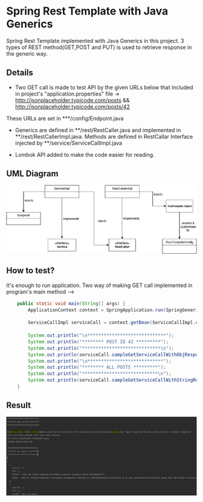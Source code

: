 # Spring Rest Template with Java Generics
Spring Rest Template implemented with Java Generics in this project. 3 types of REST method(GET,POST and PUT) is used 
to retrieve response in the generic way.

## Details
* Two GET call is made to test API by the given URLs below that included in project's "application.properties" file -> 
http://jsonplaceholder.typicode.com/posts && http://jsonplaceholder.typicode.com/posts/42

These URLs are set in ***/config/Endpoint.java

* Generics are defined in **/rest/RestCaller.java and implemented in **/rest/RestCallerImpl.java. Methods are defined in RestCallar Interface
injected by **/service/ServiceCallImpl.java

* Lombok API added to make the code easier for reading.


## UML Diagram

![500px image](screenshots/UML.png)



## How to test?

It's enough to run application. Two way of making GET call implemented in program's main method -->

```java
	public static void main(String[] args) {
		ApplicationContext context = SpringApplication.run(SpringGenericRestTemplateApplication.class, args);

		ServiceCallImpl serviceCall = context.getBean(ServiceCallImpl.class);

		System.out.println("\n*****************************");
		System.out.println("******** POST ID 42 *********");
		System.out.println("*****************************\n");
		System.out.println(serviceCall.sampleGetServiceCallWithObjResponse());
		System.out.println("\n****************************");
		System.out.println("******** ALL POSTS *********");
		System.out.println("****************************\n");
		System.out.println(serviceCall.sampleGetServiceCallWithStringResponse());
	}
```

## Result

![940px image](screenshots/Console.PNG)
